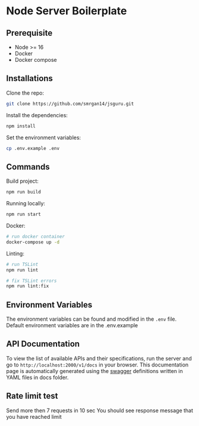 # Node Server Boilerplate

## Prerequisite
 - Node >= 16
 - Docker 
 - Docker compose

## Installations

Clone the repo:

```bash
git clone https://github.com/smrgan14/jsguru.git 
```

Install the dependencies:

```bash
npm install
```

Set the environment variables:

```bash
cp .env.example .env
```

## Commands

Build project:

```bash
npm run build
```

Running locally:

```bash
npm run start
```
Docker:

```bash
# run docker container
docker-compose up -d
```

Linting:

```bash
# run TSLint
npm run lint

# fix TSLint errors
npm run lint:fix
```

## Environment Variables

The environment variables can be found and modified in the `.env` file. Default environment variables are in the .env.example

## API Documentation

To view the list of available APIs and their specifications, run the server and go to `http://localhost:2000/v1/docs` in your browser. This documentation page is automatically generated using the [swagger](https://swagger.io/) definitions written in YAML files in docs folder.

## Rate limit test
Send more then 7 requests in 10 sec
You should see response message that you have reached limit